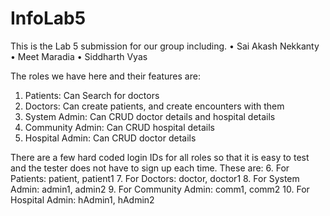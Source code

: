 # InfoLab5

This is the Lab 5 submission for our group including.
•	Sai Akash Nekkanty
•	Meet Maradia
•	Siddharth Vyas

The roles we have here and their features are:
1.	Patients: Can Search for doctors
2.	Doctors: Can create patients, and create encounters with them
3.	System Admin:	Can CRUD doctor details and hospital details
4.	Community Admin: Can CRUD hospital details
5.	Hospital Admin: Can CRUD doctor details

There are a few hard coded login IDs for all roles so that it is easy to test and the tester does not have to sign up each time. These are:
6.	For Patients: 			patient, patient1
7.	For Doctors: 			doctor, doctor1
8.	For System Admin:		admin1, admin2
9.	For Community Admin: 		comm1, comm2
10.	For Hospital Admin: 		hAdmin1, hAdmin2
